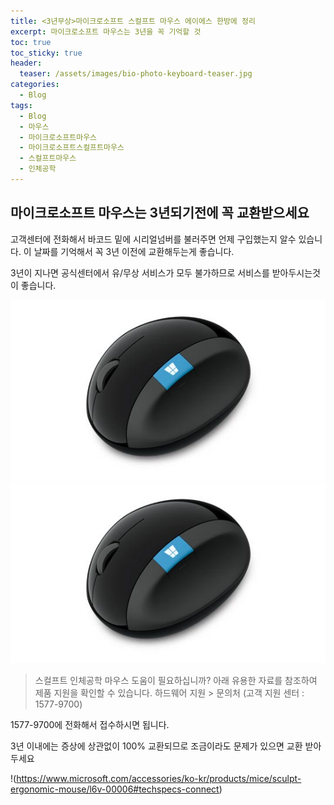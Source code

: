 ```yaml
---
title: <3년무상>마이크로소프트 스컬프트 마우스 에이에스 한방에 정리
excerpt: 마이크로소프트 마우스는 3년을 꼭 기억할 것
toc: true
toc_sticky: true
header:
  teaser: /assets/images/bio-photo-keyboard-teaser.jpg
categories:
  - Blog
tags:
  - Blog
  - 마우스
  - 마이크로소프트마우스
  - 마이크로소프트스컬프트마우스
  - 스컬프트마우스
  - 인체공학
---
```


## 마이크로소프트 마우스는 3년되기전에 꼭 교환받으세요

고객센터에 전화해서 바코드 밑에 시리얼넘버를 불러주면 언제 구입했는지 알수 있습니다. 이 날짜를 기억해서 꼭 3년 이전에 교환해두는게 좋습니다.

3년이 지나면 공식센터에서 유/무상 서비스가 모두 불가하므로 서비스를 받아두시는것이 좋습니다.


![microsoft sculpt](assets/markdown-img-paste-20191110234742171.png)![kkk](assets/markdown-img-paste-2019111100293323.png)


>스컬프트 인체공학 마우스
도움이 필요하십니까?
아래 유용한 자료를 참조하여 제품 지원을 확인할 수 있습니다.
하드웨어 지원 >
문의처 (고객 지원 센터 : 1577-9700)


1577-9700에 전화해서 접수하시면 됩니다.

3년 이내에는 증상에 상관없이 100% 교환되므로 조금이라도 문제가 있으면 교환 받아두세요

!(https://www.microsoft.com/accessories/ko-kr/products/mice/sculpt-ergonomic-mouse/l6v-00006#techspecs-connect)
